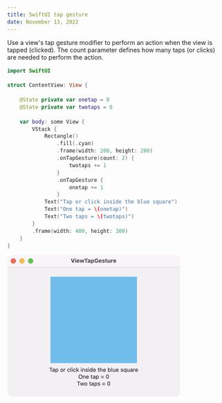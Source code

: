 ```yaml
---
title: SwiftUI tap gesture
date: November 13, 2022
---
```


Use a view's tap gesture modifier to perform an action when the view is tapped (clicked). The count parameter defines how many taps (or clicks) are needed to perform the action.

```swift
import SwiftUI

struct ContentView: View {

    @State private var onetap = 0
    @State private var twotaps = 0

    var body: some View {
        VStack {
            Rectangle()
                .fill(.cyan)
                .frame(width: 200, height: 200)
                .onTapGesture(count: 2) {
                    twotaps += 1
                }
                .onTapGesture {
                    onetap += 1
                }
            Text("Tap or click inside the blue square")
            Text("One tap = \(onetap)")
            Text("Two taps = \(twotaps)")
        }
        .frame(width: 400, height: 300)
    }
}
```

<p><img src="../../assets/images/swiftui-viewtapgesture.png" style="max-width:400px;" alt="view tap gesture"></p>
